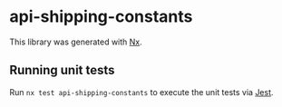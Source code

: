 # api-shipping-constants

This library was generated with [Nx](https://nx.dev).

## Running unit tests

Run `nx test api-shipping-constants` to execute the unit tests via [Jest](https://jestjs.io).
